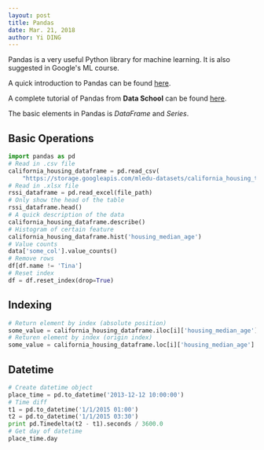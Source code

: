 ```yaml
---
layout: post
title: Pandas
date: Mar. 21, 2018
author: Yi DING
---
```


Pandas is a very useful Python library for machine learning. It is also suggested in Google's ML course.

A quick introduction to Pandas can be found [here](https://colab.research.google.com/notebooks/mlcc/intro_to_pandas.ipynb?hl=en#scrollTo=av6RYOraVG1V).

A complete tutorial of Pandas from **Data School** can be  found [here](http://www.dataschool.io/easier-data-analysis-with-pandas/).

The basic elements in Pandas is *DataFrame* and *Series*.

## Basic Operations

``` python
import pandas as pd
# Read in .csv file
california_housing_dataframe = pd.read_csv(
    "https://storage.googleapis.com/mledu-datasets/california_housing_train.csv", sep=",")
# Read in .xlsx file
rssi_dataframe = pd.read_excel(file_path)
# Only show the head of the table
rssi_dataframe.head()
# A quick description of the data
california_housing_dataframe.describe()
# Histogram of certain feature
california_housing_dataframe.hist('housing_median_age')
# Value counts
data['some_col'].value_counts()
# Remove rows
df[df.name != 'Tina']
# Reset index
df = df.reset_index(drop=True)
```

## Indexing
``` python
# Return element by index (absolute position)
some_value = california_housing_dataframe.iloc[i]['housing_median_age']
# Returen element by index (origin index)
some_value = california_housing_dataframe.loc[i]['housing_median_age']
```

## Datetime

```python
# Create datetime object
place_time = pd.to_datetime('2013-12-12 10:00:00')
# Time diff
t1 = pd.to_datetime('1/1/2015 01:00')
t2 = pd.to_datetime('1/1/2015 03:30')
print pd.Timedelta(t2 - t1).seconds / 3600.0
# Get day of datetime
place_time.day
```

